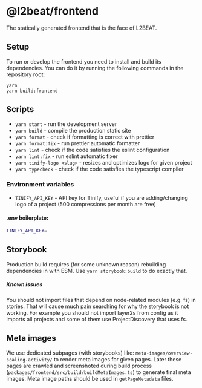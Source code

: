 # @l2beat/frontend

The statically generated frontend that is the face of L2BEAT.

## Setup

To run or develop the frontend you need to install and build its dependencies. You can do it by running the following
commands in the repository root:

```
yarn
yarn build:frontend
```

## Scripts

- `yarn start` - run the development server
- `yarn build` - compile the production static site
- `yarn format` - check if formatting is correct with prettier
- `yarn format:fix` - run prettier automatic formatter
- `yarn lint` - check if the code satisfies the eslint configuration
- `yarn lint:fix` - run eslint automatic fixer
- `yarn tinify-logo <slug>` - resizes and optimizes logo for given project
- `yarn typecheck` - check if the code satisfies the typescript compiler

### Environment variables

- `TINIFY_API_KEY` - API key for Tinify, useful if you are adding/changing logo of a project (500 compressions per month are free)

#### .env boilerplate:

```bash
TINIFY_API_KEY=
```

## Storybook

Production build requires (for some unknown reason) rebuilding dependencies in with ESM. Use `yarn storybook:build` to do exactly that.

##### Known issues

You should not import files that depend on node-related modules (e.g. fs) in stories. That will cause much pain searching for why the storybook is not working.
For example you should not import layer2s from config as it imports all projects and some of them use ProjectDiscovery that uses fs.

## Meta images

We use dedicated subpages (with storybooks) like: `meta-images/overview-scaling-activity/` to render meta images for given pages. Later these pages are crawled and screenshoted during build process (`packages/frontend/src/build/buildMetaImages.ts`) to generate final meta images. Meta image paths should be used in `getPageMetadata` files.
